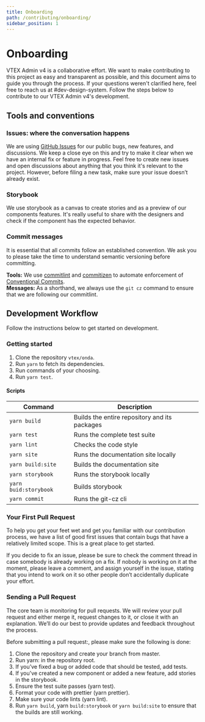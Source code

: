 ```yaml
---
title: Onboarding
path: /contributing/onboarding/
sidebar_position: 1
---
```


# Onboarding

VTEX Admin v4 is a collaborative effort. We want to make contributing to this project as easy and transparent as possible, and this document aims to guide you through the process. If your questions weren't clarified here, feel free to reach us at #dev-design-system. Follow the steps below to contribute to our VTEX Admin v4's development.

## Tools and conventions

### Issues: where the conversation happens

We are using [GitHub Issues](https://github.com/vtex/onda/issues) for our public bugs, new features, and discussions. We keep a close eye on this and try to make it clear when we have an internal fix or feature in progress. Feel free to create new issues and open discussions about anything that you think it's relevant to the project. However, before filing a new task, make sure your issue doesn’t already exist.

### Storybook

We use storybook as a canvas to create stories and as a preview of our components features. It's really useful to share with the designers and check if the component has the expected behavior.

### Commit messages

It is essential that all commits follow an established convention. We ask you to please take the time to understand semantic versioning before committing.

**Tools:** We use [commitlint](https://commitlint.js.org/#/) and [commitizen](http://commitizen.github.io/cz-cli/) to automate enforcement of [Conventional Commits](https://www.conventionalcommits.org/).  
**Messages:** As a shorthand, we always use the `git cz` command to ensure that we are following our commitlint.

## Development Workflow

Follow the instructions below to get started on development.

### Getting started

1.  Clone the repository `vtex/onda`.
2.  Run `yarn` to fetch its dependencies.
3.  Run commands of your choosing.
4.  Run `yarn test`.

#### Scripts

| Command               | Description                                   |
| --------------------- | --------------------------------------------- |
| `yarn build`          | Builds the entire repository and its packages |
| `yarn test`           | Runs the complete test suite                  |
| `yarn lint`           | Checks the code style                         |
| `yarn site`           | Runs the documentation site locally           |
| `yarn build:site`     | Builds the documentation site                 |
| `yarn storybook`      | Runs the storybook locally                    |
| `yarn buid:storybook` | Builds storybook                              |
| `yarn commit`         | Runs the git-cz cli                           |

### Your First Pull Request

To help you get your feet wet and get you familiar with our contribution process, we have a list of good first issues that contain bugs that have a relatively limited scope. This is a great place to get started.

If you decide to fix an issue, please be sure to check the comment thread in case somebody is already working on a fix. If nobody is working on it at the moment, please leave a comment, and assign yourself in the issue, stating that you intend to work on it so other people don’t accidentally duplicate your effort.

### Sending a Pull Request

The core team is monitoring for pull requests. We will review your pull request and either merge it, request changes to it, or close it with an explanation. We’ll do our best to provide updates and feedback throughout the process.

Before submitting a pull request:, please make sure the following is done:

1.  Clone the repository and create your branch from master.
2.  Run yarn: in the repository root.
3.  If you’ve fixed a bug or added code that should be tested, add tests.
4.  If you've created a new component or added a new feature, add stories in the storybook.
5.  Ensure the test suite passes (yarn test).
6.  Format your code with prettier (yarn prettier).
7.  Make sure your code lints (yarn lint).
8.  Run `yarn build`, yarn `build:storybook` or `yarn build:site` to ensure that the builds are still working.
